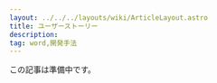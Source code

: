 ```yaml
---
layout: ../../../layouts/wiki/ArticleLayout.astro
title: ユーザーストーリー
description:
tag: word,開発手法
---
```


この記事は準備中です。
